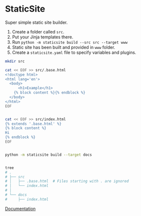 # StaticSite

Super simple static site builder.

1. Create a folder called `src`.
2. Put your Jinja templates there.
3. Run `python -m staticsite build --src src --target www`
4. Static site has been built and provided in `www` folder.
5. Create a `staticsite.yaml` file to specify variables and plugins.

```bash
mkdir src

cat << EOF >> src/.base.html
<!doctype html>
<html lang='en'>
  <body>
      <h1>Example</h1>
    {% block content %}{% endblock %}
  </body>
</html>
EOF


cat << EOF >> src/index.html
{% extends '.base.html' %}
{% block content %}
Hi
{% endblock %}
EOF


python -m staticsite build --target docs


tree
# .
# ├── src
# │   ├── .base.html  # Files starting with . are ignored
# │   └── index.html
# │
# └── docs
#     ├── index.html
```

[Documentation](https://thesage21.github.io/staticsite/)
